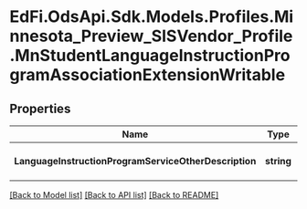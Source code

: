 # EdFi.OdsApi.Sdk.Models.Profiles.Minnesota_Preview_SISVendor_Profile.MnStudentLanguageInstructionProgramAssociationExtensionWritable

## Properties

Name | Type | Description | Notes
------------ | ------------- | ------------- | -------------
**LanguageInstructionProgramServiceOtherDescription** | **string** | Field to capture what a description for when they select Other in the LanguageInstructionProgramServiceDescriptor. | [optional] 

[[Back to Model list]](../README.md#documentation-for-models) [[Back to API list]](../README.md#documentation-for-api-endpoints) [[Back to README]](../README.md)


